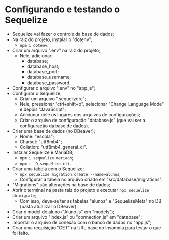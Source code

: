 # Configurando e testando o Sequelize

- Sequelize vai fazer o controle da base de dados;
- Na raiz do projeto, instalar o "dotenv";
    - `npm i dotenv`.
- Criar um arquivo ".env" na raiz do projeto;
    - Nele, adicionar:
        - database;
        - database_host;
        - database_port;
        - database_username;
        - database_password.
- Configurar o arquivo ".env" no "app.js";
- Configurar o Sequelize;
    - Criar um arquivo ".sequelizerc";
    - Nele, pressionar "ctrl+shift+p", selecionar "Change Language Mode" e depois "JavaScript";
    - Adicionar nele os lugares dos arquivos de configurações;
    - Criar o arquivo de configuração "database.js" (que vai ser a configuração da base de dados).
- Criar uma base de dados (no DBeaver);
    - Nome: "escola";
    - Charset: "utf8mb4";
    - Collation: "utf8mb4_general_ci".
- Instalar Sequelize e MariaDB;
    - `npm i sequelize mariadb`;
    - `npm i -D sequelize-cli`.
- Criar uma tabela com o Sequelize;
    - `npx sequelize migration:create --name=alunos`;
    - Configurar a tabela no arquivo criado em "src/database/migrations".
- "Migrations" são alterações na base de dados;
- Abrir o terminal na pasta raiz do projeto e executar `npx sequelize db:migrate`;
    - Com isso, deve-se ter as tabelas "alunos" e "SequelizeMeta" no DB (basta atualizar o DBeaver).
- Criar o model de aluno ("Aluno.js" em "models");
- Criar um arquivo "index.js" ou "connection.js" em "database";
- Importar o arquivo de conexão com o banco de dados no "app.js";
- Criar uma requisição "GET" na URL base no Insomnia para testar o que foi feito.
